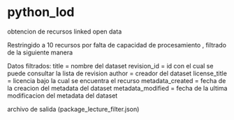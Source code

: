 # python_lod
obtencion de recursos linked open data

Restringido a 10 recursos por falta de capacidad de procesamiento , filtrado de la siguiente manera

Datos filtrados:
        title = nombre del dataset
        revision_id = id con el cual se puede consultar la lista de revision
        author = creador del dataset
        license_title = licencia bajo la cual se encuentra el recurso
        metadata_created = fecha de la creacion del metadata del dataset
        metadata_modified = fecha de la ultima modificacion del metadata del dataset
        
archivo de salida (package_lecture_filter.json)
